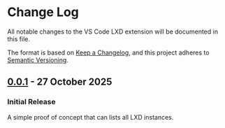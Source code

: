 # Change Log

All notable changes to the VS Code LXD extension will be documented in this file.

The format is based on [Keep a Changelog](https://keepachangelog.com/en/1.1.0/),
and this project adheres to [Semantic Versioning](https://semver.org/spec/v2.0.0.html).

## [0.0.1] - 27 October 2025

### Initial Release

A simple proof of concept that can lists all LXD instances.

[0.0.1]: https://github.com/dviererbe/vscode-lxd/releases/tag/v0.0.1

